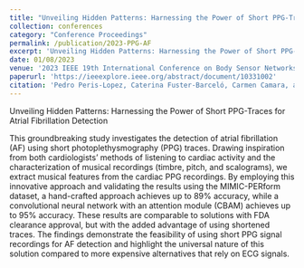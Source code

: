 ```yaml
---
title: "Unveiling Hidden Patterns: Harnessing the Power of Short PPG-Traces for Atrial Fibrillation Detection"
collection: conferences
category: "Conference Proceedings"
permalink: /publication/2023-PPG-AF
excerpt: 'Unveiling Hidden Patterns: Harnessing the Power of Short PPG-Traces for Atrial Fibrillation Detection'
date: 01/08/2023
venue: '2023 IEEE 19th International Conference on Body Sensor Networks (BSN)'
paperurl: 'https://ieeexplore.ieee.org/abstract/document/10331002'
citation: 'Pedro Peris-Lopez, Caterina Fuster-Barceló, Carmen Camara, and Honorio Martin. "Unveiling Hidden Patterns: Harnessing the Power of Short PPG-Traces for Atrial Fibrillation Detection"'
---
```

Unveiling Hidden Patterns: Harnessing the Power of Short PPG-Traces for Atrial Fibrillation Detection

This groundbreaking study investigates the detection of atrial fibrillation (AF) using short photoplethysmography (PPG) traces. Drawing inspiration from both cardiologists’ methods of listening to cardiac activity and the characterization of musical recordings (timbre, pitch, and scalograms), we extract musical features from the cardiac PPG recordings. By employing this innovative approach and validating the results using the MIMIC-PERform dataset, a hand-crafted approach achieves up to 89% accuracy, while a convolutional neural network with an attention module (CBAM) achieves up to 95% accuracy. These results are comparable to solutions with FDA clearance approval, but with the added advantage of using shortened traces. The findings demonstrate the feasibility of using short PPG signal recordings for AF detection and highlight the universal nature of this solution compared to more expensive alternatives that rely on ECG signals.



